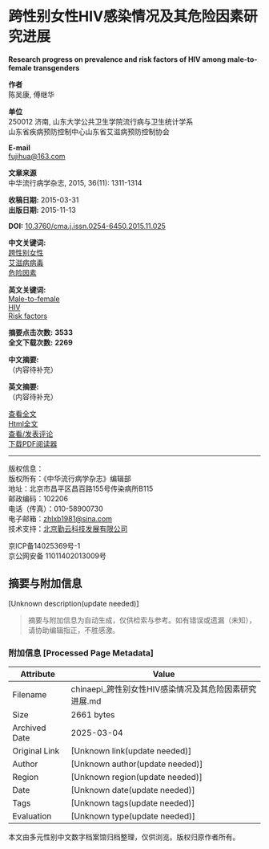 # 跨性别女性HIV感染情况及其危险因素研究进展

**Research progress on prevalence and risk factors of HIV among male-to-female transgenders**

**作者**  
陈吴康, 傅继华

**单位**  
250012 济南, 山东大学公共卫生学院流行病与卫生统计学系  
山东省疾病预防控制中心山东省艾滋病预防控制协会

**E-mail**  
fujihua@163.com

**文章来源**  
中华流行病学杂志, 2015, 36(11): 1311-1314

**收稿日期:** 2015-03-31  
**出版日期:** 2015-11-13

**DOI:** [10.3760/cma.j.issn.0254-6450.2015.11.025](http://dx.doi.org/10.3760/cma.j.issn.0254-6450.2015.11.025)

**中文关键词:**  
[跨性别女性](http://yyws.alljournals.cn/search.aspx?subject=medicine_health&major=yfyxwsx&orderby=referenced&field=key_word&q=%e8%b7%a8%e6%80%a7%e5%88%ab%e5%a5%b3%e6%80%a7&encoding=utf8)  
[艾滋病病毒](http://yyws.alljournals.cn/search.aspx?subject=medicine_health&major=yfyxwsx&orderby=referenced&field=key_word&q=%e8%89%ae%e6%bb%8b%e7%97%85%e7%97%85%e6%af%92&encoding=utf8)  
[危险因素](http://yyws.alljournals.cn/search.aspx?subject=medicine_health&major=yfyxwsx&orderby=referenced&field=key_word&q=%e5%8d%b1%e9%99%a9%e5%9b%a0%e7%b4%a0&encoding=utf8)

**英文关键词:**  
[Male-to-female](http://yyws.alljournals.cn/search.aspx?subject=medicine_health&major=yfyxwsx&orderby=referenced&field=key_word&q=Male-to-female&encoding=utf8)  
[HIV](http://yyws.alljournals.cn/search.aspx?subject=medicine_health&major=yfyxwsx&orderby=referenced&field=key_word&q=HIV&encoding=utf8)  
[Risk factors](http://yyws.alljournals.cn/search.aspx?subject=medicine_health&major=yfyxwsx&orderby=referenced&field=key_word&q=Risk+factors&encoding=utf8)

**摘要点击次数:** **3533**  
**全文下载次数:** **2269**

**中文摘要:**  
（内容待补充）

**英文摘要:**  
（内容待补充）

[查看全文](create_pdf.aspx?file_no=20151125&flag=1&journal_id=zhlxbx&year_id=2015)  
[Html全文](/zhlxbx/article/html/20151125)  
[查看/发表评论](appraise.aspx?file_no=20151125&journal_id=zhlxbx)  
[下载PDF阅读器](http://ardownload.adobe.com/pub/adobe/reader/win/6.x/6.0/chs/AdbeRdr60_chs_full.exe)  

---

版权信息：  
版权所有：《中华流行病学杂志》编辑部  
地址：北京市昌平区昌百路155号传染病所B115  
邮政编码：102206  
电话（传真）：010-58900730  
电子邮箱：zhlxb1981@sina.com  
技术支持：[北京勤云科技发展有限公司](http://www.e-tiller.com)  

京ICP备14025369号-1  
京公网安备 11011402013009号  
<!-- tcd_original_link http://chinaepi.icdc.cn/zhlxbx/ch/reader/view_abstract.aspx?file_no=20151125 -->


## 摘要与附加信息

<!-- tcd_abstract -->
[Unknown description(update needed)]
<!-- tcd_abstract_end -->

> 摘要与附加信息为自动生成，仅供检索与参考。如有错误或遗漏（未知），请协助编辑指正，不胜感激。

### 附加信息 [Processed Page Metadata]

| Attribute       | Value                                  |
|-----------------|----------------------------------------|
| Filename        | chinaepi_跨性别女性HIV感染情况及其危险因素研究进展.md                             |
| Size            | 2661 bytes                           |
| Archived Date   | 2025-03-04                             |
| Original Link   | [Unknown link(update needed)]                       |
| Author          | [Unknown author(update needed)]                               |
| Region          | [Unknown region(update needed)]                               |
| Date            | [Unknown date(update needed)]                                 |
| Tags            | [Unknown tags(update needed)]                                 |
| Evaluation            | [Unknown type(update needed)]                                 |
<!-- tcd_table_end -->

本文由多元性别中文数字档案馆归档整理，仅供浏览。版权归原作者所有。

